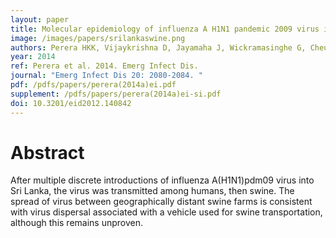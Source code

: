```yaml
---
layout: paper
title: Molecular epidemiology of influenza A H1N1 pandemic 2009 virus in humans and swine in Sri Lanka.
image: /images/papers/srilankaswine.png
authors: Perera HKK, Vijaykrishna D, Jayamaha J, Wickramasinghe G, Cheung CL, Premarathna AG, Yeung MF, Poon LLM, Perera AKC, Barr IG, Guan Y, Peiris JSM.  
year: 2014
ref: Perera et al. 2014. Emerg Infect Dis.
journal: "Emerg Infect Dis 20: 2080-2084. "
pdf: /pdfs/papers/perera(2014a)ei.pdf
supplement: /pdfs/papers/perera(2014a)ei-si.pdf
doi: 10.3201/eid2012.140842
---
```


# Abstract
After multiple discrete introductions of influenza A(H1N1)pdm09 virus into Sri Lanka, the virus was transmitted among humans, then swine. The spread of virus between geographically distant swine farms is consistent with virus dispersal associated with a vehicle used for swine transportation, although this remains unproven.
